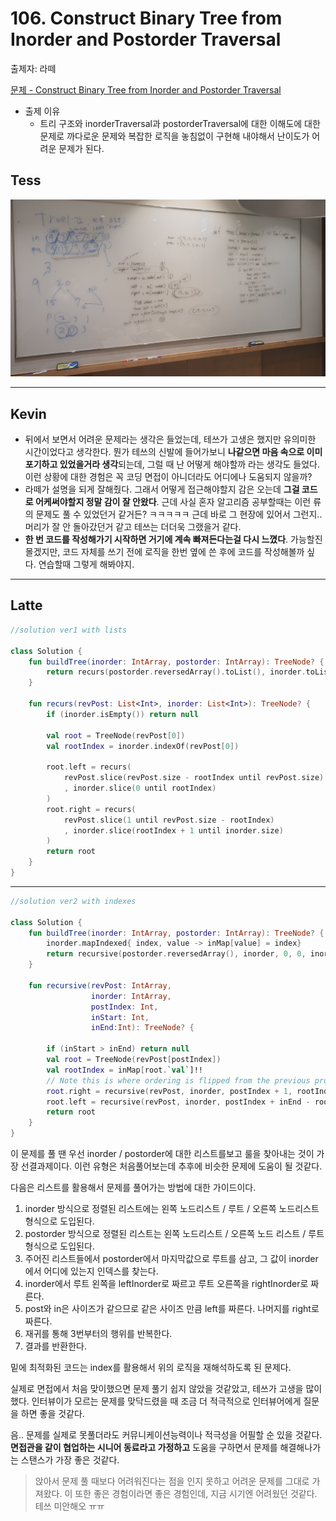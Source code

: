 # 106. Construct Binary Tree from Inorder and Postorder Traversal

출제자: 라떼

[문제 - Construct Binary Tree from Inorder and Postorder Traversal ](https://leetcode.com/problems/construct-binary-tree-from-inorder-and-postorder-traversal/)

- 출제 이유
  - 트리 구조와 inorderTraversal과 postorderTraversal에 대한 이해도에 대한 문제로 까다로운 문제와 복잡한 로직을 놓침없이 구현해 내야해서 난이도가 어려운 문제가 된다.

## Tess
![](./images/20200119_106_tess.jpeg)

---

## Kevin

- 뒤에서 보면서 어려운 문제라는 생각은 들었는데, 테쓰가 고생은 했지만 유의미한 시간이었다고 생각한다. 뭔가 테쓰의 신발에 들어가보니 **나같으면 마음 속으로 이미 포기하고 있었을거라 생각**되는데, 그럴 때 난 어떻게 해야할까 라는 생각도 들었다. 이런 상황에 대한 경험은 꼭 코딩 면접이 아니더라도 어디에나 도움되지 않을까?
- 라떼가 설명을 되게 잘해줬다. 그래서 어떻게 접근해야할지 감은 오는데 **그걸 코드로 어케써야할지 정말 감이 잘 안왔다**. 근데 사실 혼자 알고리즘 공부할때는 이런 류의 문제도 풀 수 있었던거 같거든? ㅋㅋㅋㅋㅋ 근데 바로 그 현장에 있어서 그런지.. 머리가 잘 안 돌아갔던거 같고 테쓰는 더더욱 그랬을거 같다.
- **한 번 코드를 작성해가기 시작하면 거기에 계속 빠져든다는걸 다시 느꼈다**. 가능할진 몰겠지만, 코드 자체를 쓰기 전에 로직을 한번 옆에 쓴 후에 코드를 작성해볼까 싶다. 연습할때 그렇게 해봐야지.

---

## Latte


```kotlin
//solution ver1 with lists

class Solution {
    fun buildTree(inorder: IntArray, postorder: IntArray): TreeNode? {
        return recurs(postorder.reversedArray().toList(), inorder.toList())
    }

    fun recurs(revPost: List<Int>, inorder: List<Int>): TreeNode? {
        if (inorder.isEmpty()) return null

        val root = TreeNode(revPost[0])
        val rootIndex = inorder.indexOf(revPost[0])

        root.left = recurs(
            revPost.slice(revPost.size - rootIndex until revPost.size)
            , inorder.slice(0 until rootIndex)
        )
        root.right = recurs(
            revPost.slice(1 until revPost.size - rootIndex)
            , inorder.slice(rootIndex + 1 until inorder.size)
        )
        return root
    }
}

```

---


```kotlin
//solution ver2 with indexes

class Solution {
    fun buildTree(inorder: IntArray, postorder: IntArray): TreeNode? {
        inorder.mapIndexed{ index, value -> inMap[value] = index}
        return recursive(postorder.reversedArray(), inorder, 0, 0, inorder.size - 1)
    }

    fun recursive(revPost: IntArray,
                  inorder: IntArray,
                  postIndex: Int,
                  inStart: Int,
                  inEnd:Int): TreeNode? {

        if (inStart > inEnd) return null
        val root = TreeNode(revPost[postIndex])
        val rootIndex = inMap[root.`val`]!!
        // Note this is where ordering is flipped from the previous problem
        root.right = recursive(revPost, inorder, postIndex + 1, rootIndex + 1, inEnd)
        root.left = recursive(revPost, inorder, postIndex + inEnd - rootIndex + 1, inStart, rootIndex - 1)
        return root
    }
}
```

이 문제를 풀 땐 우선 inorder / postorder에 대한 리스트를보고 룰을 찾아내는 것이 가장 선결과제이다. 이런 유형은 처음풀어보는데 추후에 비슷한 문제에 도움이 될 것같다.

다음은 리스트를 활용해서 문제를 풀어가는 방법에 대한 가이드이다.

1.  inorder 방식으로 정렬된 리스트에는 왼쪽 노드리스트 / 루트 / 오른쪽 노드리스트 형식으로 도입된다.
2. postorder 방식으로 정렬된 리스트는 왼쪽 노드리스트 / 오른쪽 노드 리스트 / 루트 형식으로 도입된다.
3. 주어진 리스트들에서 postorder에서 마지막값으로 루트를 삼고, 그 값이 inorder에서 어디에 있는지 인덱스를 찾는다.
4. inorder에서 루트 왼쪽을 leftInorder로 짜르고 루트 오른쪽을 rightInorder로 짜른다.
5. post와 in은 사이즈가 같으므로 같은 사이즈 만큼 left를 짜른다. 나머지를 right로 짜른다.
6. 재귀를 통해 3번부터의 행위를 반복한다.
7. 결과를 반환한다.

밑에 최적화된 코드는 index를 활용해서 위의 로직을 재해석하도록 된 문제다.

실제로 면접에서 처음 맞이했으면 문제 풀기 쉽지 않았을 것같았고, 테쓰가 고생을 많이했다. 인터뷰이가 모르는 문제를 맞닥드렸을 때 조금 더 적극적으로 인터뷰어에게 질문을 하면 좋을 것같다. 

음.. 문제를 실제로 못풀더라도 커뮤니케이션능력이나 적극성을 어필할 순 있을 것같다. **면접관을 같이 협업하는 시니어 동료라고 가정하고** 도움을 구하면서 문제를 해결해나가는 스탠스가 가장 좋은 것같다.


> 앉아서 문제 풀 때보다 어려워진다는 점을 인지 못하고 어려운 문제를 그대로 가져왔다. 이 또한 좋은 경험이라면 좋은 경험인데, 지금 시기엔 어려웠던 것같다. 테쓰 미안해오 ㅠㅠ
